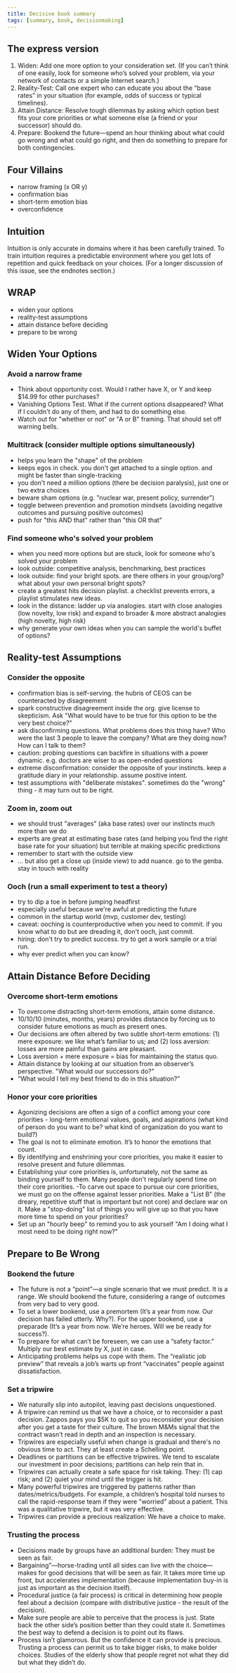 ```yaml
---
title: Decisive book summary
tags: [summary, book, decisionmaking]
---
```


## The express version

1. Widen: Add one more option to your consideration set. (If you can’t think of one easily, look for someone who’s solved your problem, via your network of contacts or a simple Internet search.)
2. Reality-Test: Call one expert who can educate you about the “base rates” in your situation (for example, odds of success or typical timelines).
3. Attain Distance: Resolve tough dilemmas by asking which option best fits your core priorities or what someone else (a friend or your successor) should do.
4. Prepare: Bookend the future—spend an hour thinking about what could go wrong and what could go right, and then do something to prepare for both contingencies.

## Four Villains

- narrow framing (x OR y)
- confirmation bias
- short-term emotion bias
- overconfidence

## Intuition

Intuition is only accurate in domains where it has been carefully trained. To train intuition requires a predictable environment where you get lots of repetition and quick feedback on your choices. (For a longer discussion of this issue, see the endnotes section.)

## WRAP

- widen your options
- reality-test assumptions
- attain distance before deciding
- prepare to be wrong

## Widen Your Options

### Avoid a narrow frame

- Think about opportunity cost. Would I rather have X, or Y and keep $14.99 for other purchases?
- Vanishing Options Test. What if the current options disappeared? What if I couldn't do any of them, and had to do something else.
- Watch out for "whether or not" or "A or B" framing. That should set off warning bells.

### Multitrack (consider multiple options simultaneously)

- helps you learn the "shape" of the problem
- keeps egos in check. you don't get attached to a single option. and might be faster than single-tracking
- you don't need a million options (there be decision paralysis), just one or two extra choices
- beware sham options (e.g. "nuclear war, present policy, surrender")
- toggle between prevention and promotion mindsets (avoiding negative outcomes and pursuing positive outcomes)
- push for "this AND that" rather than "this OR that"

### Find someone who's solved your problem

- when you need more options but are stuck, look for someone who's solved your problem
- look outside: competitive analysis, benchmarking, best practices
- look outside: find your bright spots. are there others in your group/org? what about your own personal bright spots?
- create a greatest hits decision playlist. a checklist prevents errors, a playlist stimulates new ideas. 
- look in the distance: ladder up via analogies. start with close analogies (low novelty, low risk) and expand to broader & more abstract analogies (high novelty, high risk)
- why generate your own ideas when you can sample the world's buffet of options?

## Reality-test Assumptions

### Consider the opposite

- confirmation bias is self-serving. the hubris of CEOS can be counteracted by disagreement
- spark constructive disagreement inside the org. give license to skepticism. Ask "What would have to be true for this option to be the very best choice?"
- ask disconfirming questions. What problems does this thing have? Who were the last 3 people to leave the company? What are they doing now? How can I talk to them?
- caution: probing questions can backfire in situations with a power dynamic. e.g. doctors are wiser to as open-ended questions
- extreme disconfirmation: consider the opposite of your instincts. keep a gratitude diary in your relationship. assume positive intent.
- test assumptions with "deliberate mistakes". sometimes do the "wrong" thing - it may turn out to be right.
  
### Zoom in, zoom out

- we should trust "averages" (aka base rates) over our instincts much more than we do
- experts are great at estimating base rates (and helping you find the right base rate for your situation) but terrible at making specific predictions
- remember to start with the outside view
- ... but also get a close up (inside view) to add nuance. go to the genba. stay in touch with reality

### Ooch (run a small experiment to test a theory)

- try to dip a toe in before jumping headfirst
- especially useful because we're awful at predicting the future
- common in the startup world (mvp, customer dev, testing)
- caveat: ooching is counterproductive when you need to commit. if you know what to do but are dreading it, don't ooch, just commit.
- hiring: don't try to predict success. try to get a work sample or a trial run.
- why ever predict when you can know?

## Attain Distance Before Deciding

### Overcome short-term emotions

- To overcome distracting short-term emotions, attain some distance.
- 10/10/10 (minutes, months, years) provides distance by forcing us to consider future emotions as much as present ones.
- Our decisions are often altered by two subtle short-term emotions: (1) mere exposure: we like what’s familiar to us; and (2) loss aversion: losses are more painful than gains are pleasant.
- Loss aversion + mere exposure = bias for maintaining the status quo.
- Attain distance by looking at our situation from an observer’s perspective. "What would our successors do?"
- “What would I tell my best friend to do in this situation?”

### Honor your core priorities

- Agonizing decisions are often a sign of a conflict among your core priorities - long-term emotional values, goals, and aspirations (what kind of person do you want to be? what kind of organization do you want 
to build?)
- The goal is not to eliminate emotion. It’s to honor the emotions that count.
- By identifying and enshrining your core priorities, you make it easier to resolve present and future dilemmas.
- Establishing your core priorities is, unfortunately, not the same as binding yourself to them. Many people don't regularly spend time on their core priorities.
-To carve out space to pursue our core priorities, we must go on the offense against lesser priorities. Make a "List B" (the dreary, repetitive stuff that is important but not core) and declare war on it. Make a "stop-doing" list of things you will give up so that you have more time to spend on your priorities?
- Set up an "hourly beep" to remind you to ask yourself "Am I doing what I most need to be doing right now?"


## Prepare to Be Wrong

### Bookend the future

- The future is not a “point”—a single scenario that we must predict. It is a range. We should bookend the future, considering a range of outcomes from very bad to very good.
- To set a lower bookend, use a premortem (It’s a year from now. Our decision has failed utterly. Why?). For the upper bookend, use a preparade (It’s a year from now. We’re heroes. Will we be ready for success?).
- To prepare for what can’t be foreseen, we can use a “safety factor.” Multiply our best estimate by X, just in case.
- Anticipating problems helps us cope with them. The “realistic job preview” that reveals a job’s warts up front “vaccinates” people against dissatisfaction.

### Set a tripwire

- We naturally slip into autopilot, leaving past decisions unquestioned.
- A tripwire can remind us that we have a choice, or to reconsider a past decision. Zappos pays you $5K to quit so you reconsider your decision after you get a taste for their culture. The brown M&Ms signal that the contract wasn't read in depth and an inspection is necessary.
- Tripwires are especially useful when change is gradual and there's no obvious time to act. They at least create a Schelling point.
- Deadlines or partitions can be effective tripwires. We tend to escalate our investment in poor decisions; partitions can help rein that in.
- Tripwires can actually create a safe space for risk taking. They: (1) cap risk; and (2) quiet your mind until the trigger is hit.
- Many powerful tripwires are triggered by patterns rather than dates/metrics/budgets. For example, a children’s hospital told nurses to call the rapid-response team if they were "worried" about a patient. This was a qualitative tripwire, but it was very effective.
- Tripwires can provide a precious realization: We have a choice to make.

### Trusting the process
    
- Decisions made by groups have an additional burden: They must be seen as fair.
- Bargaining”—horse-trading until all sides can live with the choice—makes for good decisions that will be seen as fair. It takes more time up front, but accelerates implementation (because implementation buy-in is just as important as the decision itself).
- Procedural justice (a fair process) is critical in determining how people feel about a decision (compare with distributive justice - the result of the decision). 
- Make sure people are able to perceive that the process is just. State back the other side’s position better than they could state it. Sometimes the best way to defend a decision is to point out its flaws.
- Process isn’t glamorous. But the confidence it can provide is precious. Trusting a process can permit us to take bigger risks, to make bolder choices. Studies of the elderly show that people regret not what they did but what they didn’t do.

